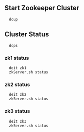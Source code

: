 ## Start Zookeeper Cluster
```
  dcup
```

## Cluster Status
```
  dcps
```

### zk1 status
```
  deit zk1
  zkServer.sh status
```

### zk2 status
```
  deit zk2
  zkServer.sh status
```

### zk3 status
```
  deit zk3
  zkServer.sh status
```
